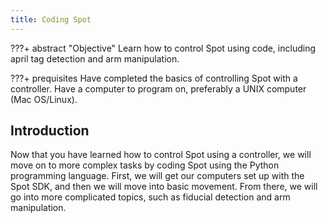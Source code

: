 ```yaml
---
title: Coding Spot
---
```


???+ abstract "Objective"
    Learn how to control Spot using code, including april tag detection and arm manipulation.

???+ prequisites
    Have completed the basics of controlling Spot with a controller. Have a computer to program on, preferably a UNIX computer (Mac OS/Linux).

## Introduction

Now that you have learned how to control Spot using a controller, we will move on to more complex tasks by coding Spot using the Python programming language. First, we will get our computers set up with the Spot SDK, and then we will move into basic movement. From there, we will go into more complicated topics, such as fiducial detection and arm manipulation.